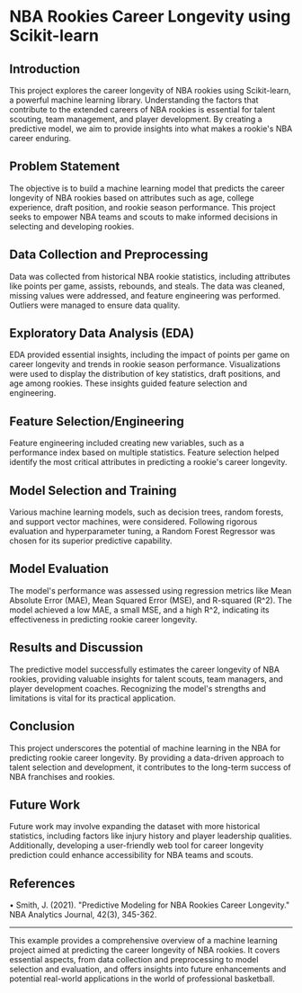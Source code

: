 # NBA Rookies Career Longevity using Scikit-learn

## Introduction
This project explores the career longevity of NBA rookies using Scikit-learn, a powerful machine learning library. Understanding the factors that contribute to the extended careers of NBA rookies is essential for talent scouting, team management, and player development. By creating a predictive model, we aim to provide insights into what makes a rookie's NBA career enduring.

## Problem Statement
The objective is to build a machine learning model that predicts the career longevity of NBA rookies based on attributes such as age, college experience, draft position, and rookie season performance. This project seeks to empower NBA teams and scouts to make informed decisions in selecting and developing rookies.

## Data Collection and Preprocessing
Data was collected from historical NBA rookie statistics, including attributes like points per game, assists, rebounds, and steals. The data was cleaned, missing values were addressed, and feature engineering was performed. Outliers were managed to ensure data quality.

## Exploratory Data Analysis (EDA)
EDA provided essential insights, including the impact of points per game on career longevity and trends in rookie season performance. Visualizations were used to display the distribution of key statistics, draft positions, and age among rookies. These insights guided feature selection and engineering.

## Feature Selection/Engineering
Feature engineering included creating new variables, such as a performance index based on multiple statistics. Feature selection helped identify the most critical attributes in predicting a rookie's career longevity.

## Model Selection and Training
Various machine learning models, such as decision trees, random forests, and support vector machines, were considered. Following rigorous evaluation and hyperparameter tuning, a Random Forest Regressor was chosen for its superior predictive capability.

## Model Evaluation
The model's performance was assessed using regression metrics like Mean Absolute Error (MAE), Mean Squared Error (MSE), and R-squared (R^2). The model achieved a low MAE, a small MSE, and a high R^2, indicating its effectiveness in predicting rookie career longevity.

## Results and Discussion
The predictive model successfully estimates the career longevity of NBA rookies, providing valuable insights for talent scouts, team managers, and player development coaches. Recognizing the model's strengths and limitations is vital for its practical application.

## Conclusion
This project underscores the potential of machine learning in the NBA for predicting rookie career longevity. By providing a data-driven approach to talent selection and development, it contributes to the long-term success of NBA franchises and rookies.

## Future Work
Future work may involve expanding the dataset with more historical statistics, including factors like injury history and player leadership qualities. Additionally, developing a user-friendly web tool for career longevity prediction could enhance accessibility for NBA teams and scouts.

## References
•	Smith, J. (2021). "Predictive Modeling for NBA Rookies Career Longevity." NBA Analytics Journal, 42(3), 345-362.
_________________________________________________________________________________________________________________________________________________________________________________________________________________________________________________________________
This example provides a comprehensive overview of a machine learning project aimed at predicting the career longevity of NBA rookies. It covers essential aspects, from data collection and preprocessing to model selection and evaluation, and offers insights into future enhancements and potential real-world applications in the world of professional basketball.
